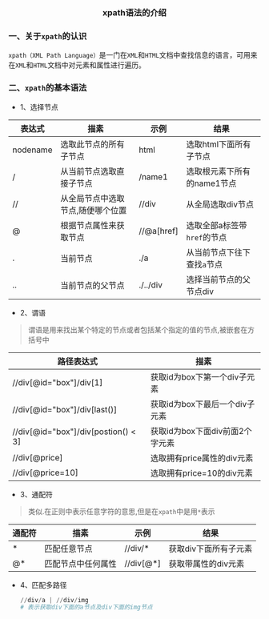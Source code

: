 ### <center>xpath语法的介绍</center>

### 一、关于`xpath`的认识

`xpath（XML Path Language）`是一门在`XML`和`HTML`文档中查找信息的语言，可用来在`XML`和`HTML`文档中对元素和属性进行遍历。

### 二、`xpath`的基本语法

* 1、选择节点

|表达式|描素|示例|结果|
|---|---|---|---|
|nodename|选取此节点的所有子节点|html|选取html下面所有子节点|
|/|从当前节点选取直接子节点|/name1|选取根元素下所有的name1节点|
|//|从全局节点中选取节点,随便哪个位置|//div|从全局选取div节点|
|@|根据节点属性来获取节点|//@a[href]|选取全部a标签带`href`的节点|
|.|当前节点|./a|从当前节点下往下查找`a`节点|
|..|当前节点的父节点|./../div|选择当前节点的父节点div|

* 2、谓语

> 谓语是用来找出某个特定的节点或者包括某个指定的值的节点,被嵌套在方括号中

|路径表达式|描素|
|---|---|
|//div[@id="box"]/div[1]|获取id为box下第一个div子元素|
|//div[@id="box"]/div[last()]|获取id为box下最后一个div子元素|
|//div[@id="box"]/div[postion() < 3]|获取id为box下面div前面2个字元素|
|//div[@price]|选取拥有price属性的div元素|
|//div[@price=10]|选取拥有price=10的div元素|

* 3、通配符

> 类似.在正则中表示任意字符的意思,但是在`xpath`中是用`*`表示

|通配符|描素|示例|结果|
|----|---|---|---|
|*|匹配任意节点|//div/*|获取div下面所有子元素|
|@*|匹配节点中任何属性|//div[@*]|获取带属性的div元素|

* 4、匹配多路径

  ```py
  //div/a | //div/img
  # 表示获取div下面的a节点及div下面的img节点
  ```